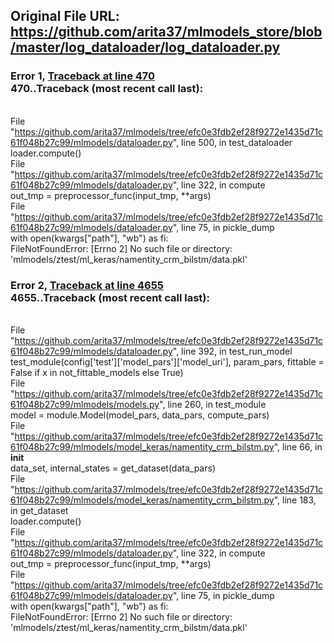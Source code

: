 ## Original File URL: https://github.com/arita37/mlmodels_store/blob/master/log_dataloader/log_dataloader.py


### Error 1, [Traceback at line 470](https://github.com/arita37/mlmodels_store/blob/master/log_dataloader/log_dataloader.py#L470)<br />470..Traceback (most recent call last):
<br />  File "https://github.com/arita37/mlmodels/tree/efc0e3fdb2ef28f9272e1435d71c61f048b27c99/mlmodels/dataloader.py", line 500, in test_dataloader
<br />    loader.compute()
<br />  File "https://github.com/arita37/mlmodels/tree/efc0e3fdb2ef28f9272e1435d71c61f048b27c99/mlmodels/dataloader.py", line 322, in compute
<br />    out_tmp = preprocessor_func(input_tmp, **args)
<br />  File "https://github.com/arita37/mlmodels/tree/efc0e3fdb2ef28f9272e1435d71c61f048b27c99/mlmodels/dataloader.py", line 75, in pickle_dump
<br />    with open(kwargs["path"], "wb") as fi:
<br />FileNotFoundError: [Errno 2] No such file or directory: 'mlmodels/ztest/ml_keras/namentity_crm_bilstm/data.pkl'



### Error 2, [Traceback at line 4655](https://github.com/arita37/mlmodels_store/blob/master/log_dataloader/log_dataloader.py#L4655)<br />4655..Traceback (most recent call last):
<br />  File "https://github.com/arita37/mlmodels/tree/efc0e3fdb2ef28f9272e1435d71c61f048b27c99/mlmodels/dataloader.py", line 392, in test_run_model
<br />    test_module(config['test']['model_pars']['model_uri'], param_pars, fittable = False if x in not_fittable_models else True)
<br />  File "https://github.com/arita37/mlmodels/tree/efc0e3fdb2ef28f9272e1435d71c61f048b27c99/mlmodels/models.py", line 260, in test_module
<br />    model = module.Model(model_pars, data_pars, compute_pars)
<br />  File "https://github.com/arita37/mlmodels/tree/efc0e3fdb2ef28f9272e1435d71c61f048b27c99/mlmodels/model_keras/namentity_crm_bilstm.py", line 66, in __init__
<br />    data_set, internal_states = get_dataset(data_pars)
<br />  File "https://github.com/arita37/mlmodels/tree/efc0e3fdb2ef28f9272e1435d71c61f048b27c99/mlmodels/model_keras/namentity_crm_bilstm.py", line 183, in get_dataset
<br />    loader.compute()
<br />  File "https://github.com/arita37/mlmodels/tree/efc0e3fdb2ef28f9272e1435d71c61f048b27c99/mlmodels/dataloader.py", line 322, in compute
<br />    out_tmp = preprocessor_func(input_tmp, **args)
<br />  File "https://github.com/arita37/mlmodels/tree/efc0e3fdb2ef28f9272e1435d71c61f048b27c99/mlmodels/dataloader.py", line 75, in pickle_dump
<br />    with open(kwargs["path"], "wb") as fi:
<br />FileNotFoundError: [Errno 2] No such file or directory: 'mlmodels/ztest/ml_keras/namentity_crm_bilstm/data.pkl'
